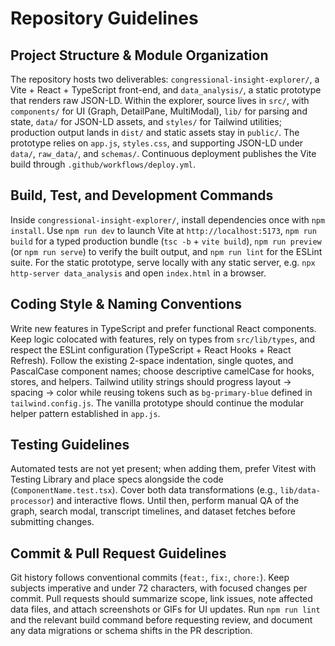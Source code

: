 # Repository Guidelines

## Project Structure & Module Organization
The repository hosts two deliverables: `congressional-insight-explorer/`, a Vite + React + TypeScript front-end, and `data_analysis/`, a static prototype that renders raw JSON-LD. Within the explorer, source lives in `src/`, with `components/` for UI (Graph, DetailPane, MultiModal), `lib/` for parsing and state, `data/` for JSON-LD assets, and `styles/` for Tailwind utilities; production output lands in `dist/` and static assets stay in `public/`. The prototype relies on `app.js`, `styles.css`, and supporting JSON-LD under `data/`, `raw_data/`, and `schemas/`. Continuous deployment publishes the Vite build through `.github/workflows/deploy.yml`.

## Build, Test, and Development Commands
Inside `congressional-insight-explorer/`, install dependencies once with `npm install`. Use `npm run dev` to launch Vite at `http://localhost:5173`, `npm run build` for a typed production bundle (`tsc -b` + `vite build`), `npm run preview` (or `npm run serve`) to verify the built output, and `npm run lint` for the ESLint suite. For the static prototype, serve locally with any static server, e.g. `npx http-server data_analysis` and open `index.html` in a browser.

## Coding Style & Naming Conventions
Write new features in TypeScript and prefer functional React components. Keep logic colocated with features, rely on types from `src/lib/types`, and respect the ESLint configuration (TypeScript + React Hooks + React Refresh). Follow the existing 2-space indentation, single quotes, and PascalCase component names; choose descriptive camelCase for hooks, stores, and helpers. Tailwind utility strings should progress layout → spacing → color while reusing tokens such as `bg-primary-blue` defined in `tailwind.config.js`. The vanilla prototype should continue the modular helper pattern established in `app.js`.

## Testing Guidelines
Automated tests are not yet present; when adding them, prefer Vitest with Testing Library and place specs alongside the code (`ComponentName.test.tsx`). Cover both data transformations (e.g., `lib/data-processor`) and interactive flows. Until then, perform manual QA of the graph, search modal, transcript timelines, and dataset fetches before submitting changes.

## Commit & Pull Request Guidelines
Git history follows conventional commits (`feat:`, `fix:`, `chore:`). Keep subjects imperative and under 72 characters, with focused changes per commit. Pull requests should summarize scope, link issues, note affected data files, and attach screenshots or GIFs for UI updates. Run `npm run lint` and the relevant build command before requesting review, and document any data migrations or schema shifts in the PR description.
